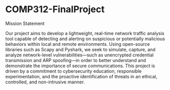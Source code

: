 # COMP312-FinalProject

Mission Statement

Our project aims to develop a lightweight, real-time network traffic analysis tool capable of detecting and alerting on suspicious or potentially malicious behaviors within local and remote environments. Using open-source libraries such as Scapy and Pyshark, we seek to simulate, capture, and analyze network-level vulnerabilities—such as unencrypted credential transmission and ARP spoofing—in order to better understand and demonstrate the importance of secure communications. This project is driven by a commitment to cybersecurity education, responsible experimentation, and the proactive identification of threats in an ethical, controlled, and non-intrusive manner.


